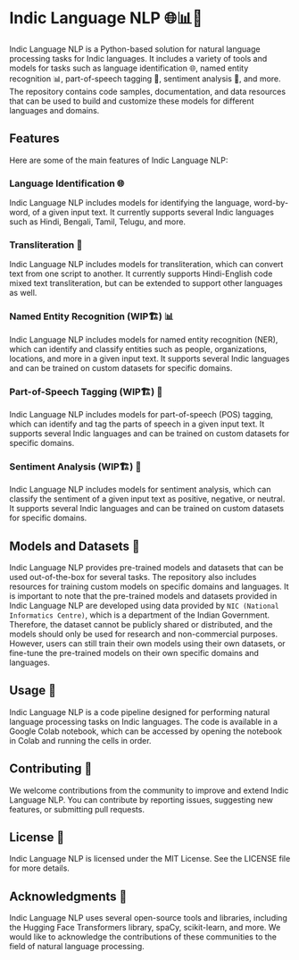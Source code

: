 # Indic Language NLP 🌐📊📝
Indic Language NLP is a Python-based solution for natural language processing tasks for Indic languages. It includes a variety of tools and models for tasks such as language identification 🌐, named entity recognition 📊, part-of-speech tagging 📝, sentiment analysis 🤔, and more. The repository contains code samples, documentation, and data resources that can be used to build and customize these models for different languages and domains.

## Features
Here are some of the main features of Indic Language NLP:

### Language Identification 🌐
Indic Language NLP includes models for identifying the language, word-by-word, of a given input text. It currently supports several Indic languages such as Hindi, Bengali, Tamil, Telugu, and more.

### Transliteration 🌟
Indic Language NLP includes models for transliteration, which can convert text from one script to another. It currently supports Hindi-English code mixed text transliteration, but can be extended to support other languages as well.

### Named Entity Recognition (WIP🏗️) 📊
Indic Language NLP includes models for named entity recognition (NER), which can identify and classify entities such as people, organizations, locations, and more in a given input text. It supports several Indic languages and can be trained on custom datasets for specific domains.

### Part-of-Speech Tagging (WIP🏗️) 📝
Indic Language NLP includes models for part-of-speech (POS) tagging, which can identify and tag the parts of speech in a given input text. It supports several Indic languages and can be trained on custom datasets for specific domains.

### Sentiment Analysis (WIP🏗️) 🤔
Indic Language NLP includes models for sentiment analysis, which can classify the sentiment of a given input text as positive, negative, or neutral. It supports several Indic languages and can be trained on custom datasets for specific domains.

## Models and Datasets 🧰
Indic Language NLP provides pre-trained models and datasets that can be used out-of-the-box for several tasks. The repository also includes resources for training custom models on specific domains and languages.
It is important to note that the pre-trained models and datasets provided in Indic Language NLP are developed using data provided by `NIC (National Informatics Centre)`, which is a department of the Indian Government. Therefore, the dataset cannot be publicly shared or distributed, and the models should only be used for research and non-commercial purposes. However, users can still train their own models using their own datasets, or fine-tune the pre-trained models on their own specific domains and languages.

## Usage 🚀
Indic Language NLP is a code pipeline designed for performing natural language processing tasks on Indic languages. The code is available in a Google Colab notebook, which can be accessed by opening the notebook in Colab and running the cells in order.

## Contributing 🤝
We welcome contributions from the community to improve and extend Indic Language NLP. You can contribute by reporting issues, suggesting new features, or submitting pull requests.

## License 🔖
Indic Language NLP is licensed under the MIT License. See the LICENSE file for more details.

## Acknowledgments 🙏
Indic Language NLP uses several open-source tools and libraries, including the Hugging Face Transformers library, spaCy, scikit-learn, and more. We would like to acknowledge the contributions of these communities to the field of natural language processing.
